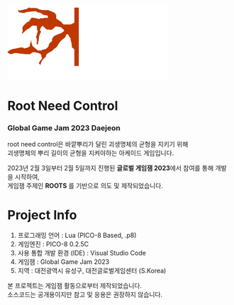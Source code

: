<img src="rootneedcontrol_logo.png" alt="My Image">

# Root Need Control
### Global Game Jam 2023 Daejeon

root need control은 바깥뿌리가 달린 괴생명체의 균형을 지키기 위해 \
괴생명체의 뿌리 길이의 균형을 지켜야하는 아케이드 게임입니다. 

2023년 2월 3일부터 2월 5일까지 진행된 <b>글로벌 게임잼 2023</b>에서 참여를 통해 개발을 시작하여, \
게임잼 주제인 <b>ROOTS</b> 를 기반으로 의도 및 제작되었습니다.

# Project Info
1. 프로그래밍 언어 : Lua (PICO-8 Based, .p8)
2. 게임엔진 : PICO-8 0.2.5C
3. 사용 통합 개발 환경 (IDE) : Visual Studio Code
4. 게임잼 : Global Game Jam 2023 
5. 지역 : 대전광역시 유성구, 대전글로벌게임센터 (S.Korea)

본 프로젝트는 게임잼 활동으로부터 제작되었습니다.\
소스코드는 공개용이지만 참고 및 응용은 권장하지 않습니다.

